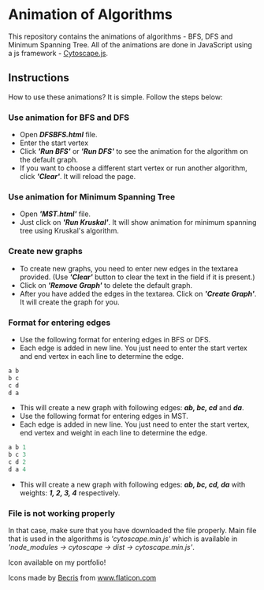# Animation of Algorithms

This repository contains the animations of algorithms - BFS, DFS and Minimum Spanning Tree. All of the animations are done in JavaScript using a js framework - [Cytoscape.js](https://js.cytoscape.org/).

## Instructions

How to use these animations? It is simple. Follow the steps below:

### Use animation for BFS and DFS

* Open ***DFSBFS.html*** file.
* Enter the start vertex
* Click ***'Run BFS'*** or ***'Run DFS'*** to see the animation for the algorithm on the default graph.
* If you want to choose a different start vertex or run another algorithm, click ***'Clear'***. It will reload the page.

### Use animation for Minimum Spanning Tree

* Open ***'MST.html'*** file.
* Just click on ***'Run Kruskal'***. It will show animation for minimum spanning tree using Kruskal's algorithm.

### Create new graphs

* To create new graphs, you need to enter new edges in the textarea provided. (Use ***'Clear'*** button to clear the text in the field if it is present.)
* Click on ***'Remove Graph'*** to delete the default graph.
* After you have added the edges in the textarea. Click on ***'Create Graph'***. It will create the graph for you.

### Format for entering edges

* Use the following format for entering edges in BFS or DFS.
* Each edge is added in new line. You just need to enter the start vertex and end vertex in each line to determine the edge.

```javascript
a b
b c
c d
d a
```

* This will create a new graph with following edges: ***ab, bc, cd*** and ***da***.
* Use the following format for entering edges in MST.
* Each edge is added in new line. You just need to enter the start vertex, end vertex and weight in each line to determine the edge.

```javascript
a b 1
b c 3
c d 2
d a 4
```

* This will create a new graph with following edges: ***ab, bc, cd, da*** with weights: ***1, 2, 3, 4*** respectively.

### File is not working properly

In that case, make sure that you have downloaded the file properly. Main file that is used in the algorithms is *'cytoscape.min.js'* which is available in *'node_modules -> cytoscape -> dist -> cytoscape.min.js'*.

Icon available on my portfolio!

Icons made by <a href="https://www.flaticon.com/authors/becris" title="Becris">Becris</a> from <a href="https://www.flaticon.com/" title="Flaticon"> www.flaticon.com</a>
